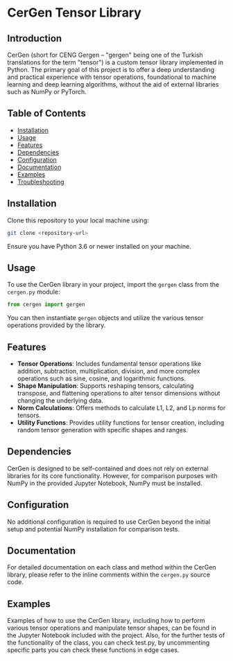 
# CerGen Tensor Library

## Introduction

CerGen (short for CENG Gergen – "gergen" being one of the Turkish translations for the term "tensor") is a custom tensor library implemented in Python. The primary goal of this project is to offer a deep understanding and practical experience with tensor operations, foundational to machine learning and deep learning algorithms, without the aid of external libraries such as NumPy or PyTorch.

## Table of Contents

- [Installation](#installation)
- [Usage](#usage)
- [Features](#features)
- [Dependencies](#dependencies)
- [Configuration](#configuration)
- [Documentation](#documentation)
- [Examples](#examples)
- [Troubleshooting](#troubleshooting)

## Installation

Clone this repository to your local machine using:

```bash
git clone <repository-url>
```

Ensure you have Python 3.6 or newer installed on your machine.

## Usage

To use the CerGen library in your project, import the `gergen` class from the `cergen.py` module:

```python
from cergen import gergen
```

You can then instantiate `gergen` objects and utilize the various tensor operations provided by the library.

## Features

- **Tensor Operations**: Includes fundamental tensor operations like addition, subtraction, multiplication, division, and more complex operations such as sine, cosine, and logarithmic functions.
- **Shape Manipulation**: Supports reshaping tensors, calculating transpose, and flattening operations to alter tensor dimensions without changing the underlying data.
- **Norm Calculations**: Offers methods to calculate L1, L2, and Lp norms for tensors.
- **Utility Functions**: Provides utility functions for tensor creation, including random tensor generation with specific shapes and ranges.

## Dependencies

CerGen is designed to be self-contained and does not rely on external libraries for its core functionality. However, for comparison purposes with NumPy in the provided Jupyter Notebook, NumPy must be installed.

## Configuration

No additional configuration is required to use CerGen beyond the initial setup and potential NumPy installation for comparison tests.

## Documentation

For detailed documentation on each class and method within the CerGen library, please refer to the inline comments within the `cergen.py` source code.

## Examples

Examples of how to use the CerGen library, including how to perform various tensor operations and manipulate tensor shapes, can be found in the Jupyter Notebook included with the project. Also, for the further tests of the functionality of the class, you can check test.py, by uncommenting specific parts you can check these functions in edge cases.
